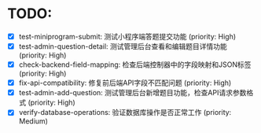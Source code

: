 # TODO:

- [x] test-miniprogram-submit: 测试小程序端答题提交功能 (priority: High)
- [x] test-admin-question-detail: 测试管理后台查看和编辑题目详情功能 (priority: High)
- [x] check-backend-field-mapping: 检查后端控制器中的字段映射和JSON标签 (priority: High)
- [x] fix-api-compatibility: 修复前后端API字段不匹配问题 (priority: High)
- [x] test-admin-add-question: 测试管理后台新增题目功能，检查API请求参数格式 (priority: High)
- [x] verify-database-operations: 验证数据库操作是否正常工作 (priority: Medium)
